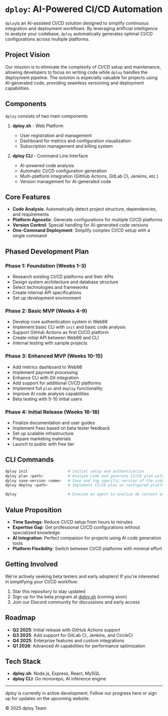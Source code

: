 # `dploy`: AI-Powered CI/CD Automation

`dploy`is an AI-assisted CI/CD solution designed to simplify continuous integration and deployment workflows. By leveraging artificial intelligence to analyze your codebase, `dploy` automatically generates optimal CI/CD configurations across multiple platforms.

## Project Vision

Our mission is to eliminate the complexity of CI/CD setup and maintenance, allowing developers to focus on writing code while `dploy` handles the deployment pipeline. The solution is especially valuable for projects using AI-generated code, providing seamless versioning and deployment capabilities.

## Components

`dploy` consists of two main components:

1. **dploy.sh** - Web Platform
   - User registration and management
   - Dashboard for metrics and configuration visualization
   - Subscription management and billing system

2. **dploy CLI** - Command Line Interface
   - AI-powered code analysis
   - Automatic CI/CD configuration generation
   - Multi-platform integration (GitHub Actions, GitLab CI, Jenkins, etc.)
   - Version management for AI-generated code

## Core Features

- **Code Analysis**: Automatically detect project structure, dependencies, and requirements
- **Platform Agnostic**: Generate configurations for multiple CI/CD platforms
- **Version Control**: Special handling for AI-generated code versions
- **One-Command Deployment**: Simplify complex CI/CD setup with a single command

## Phased Development Plan

### Phase 1: Foundation (Weeks 1-3)
- Research existing CI/CD platforms and their APIs
- Design system architecture and database structure
- Select technologies and frameworks
- Create internal API specifications
- Set up development environment

### Phase 2: Basic MVP (Weeks 4-9)
- Develop core authentication system in Web66
- Implement basic CLI with `init` and basic code analysis
- Support GitHub Actions as first CI/CD platform
- Create initial API between Web66 and CLI
- Internal testing with sample projects

### Phase 3: Enhanced MVP (Weeks 10-15)
- Add metrics dashboard to Web66
- Implement payment processing
- Enhance CLI with Git integration
- Add support for additional CI/CD platforms
- Implement full `plan` and `deploy` functionality
- Improve AI code analysis capabilities
- Beta testing with 5-10 initial users

### Phase 4: Initial Release (Weeks 16-18)
- Finalize documentation and user guides
- Implement fixes based on beta tester feedback
- Set up scalable infrastructure
- Prepare marketing materials
- Launch to public with free tier

## CLI Commands

```bash
dploy init                  # Initial setup and authentication
dploy plan <path>           # Analyze code and generate CI/CD plan without execution
dploy save-version <name>   # Save and tag specific version of the code
dploy deploy <path>         # Implement CI/CD plan on configured platform

dploy                       # Execute an agent to analize de context and run the Command with correct options
```

## Value Proposition

- **Time Savings**: Reduce CI/CD setup from hours to minutes
- **Expertise Gap**: Get professional CI/CD configurations without specialized knowledge
- **AI Integration**: Perfect companion for projects using AI code generation tools
- **Platform Flexibility**: Switch between CI/CD platforms with minimal effort

## Getting Involved

We're actively seeking beta testers and early adopters! If you're interested in simplifying your CI/CD workflow:

1. Star this repository to stay updated
2. Sign up for the beta program at [dploy.sh](https://dploy.sh) (coming soon)
3. Join our Discord community for discussions and early access

## Roadmap

- **Q2 2025**: Initial release with GitHub Actions support
- **Q3 2025**: Add support for GitLab CI, Jenkins, and CircleCI
- **Q4 2025**: Enterprise features and custom integrations
- **Q1 2026**: Advanced AI capabilities for performance optimization

## Tech Stack

- **dploy.sh**: Node.js, Express, React, MySQL
- **dploy CLI**: Go monorepo, AI inference engine

---

dploy is currently in active development. Follow our progress here or sign up for updates on the upcoming website.

© 2025 dploy Team
